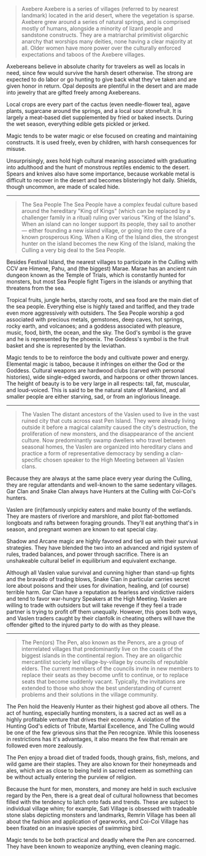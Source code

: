 >Axebere
Axebere is a series of villages (referred to by nearest landmark) located in the arid desert, where the vegetation is sparse. Axebere grew around a series of natural springs, and is comprised mostly of humans, alongside a minority of lizard people and sandstone constructs. They are a matriarchal primitivist oligarchic anarchy that worships many deities, none having a clear majority at all. Older women have more power over the culturally enforced expectations and taboos of the Axebere villages.

Axebereans believe in absolute charity for travelers as well as locals in need, since few would survive the harsh desert otherwise. The strong are expected to do labor or go hunting to give back what they've taken and are given honor in return. Opal deposits are plentiful in the desert and are made into jewelry that are gifted freely among Axebereans.

Local crops are every part of the cactus (even needle-flower tea), agave plants, sugarcane around the springs, and a local sour stonefruit. It is largely a meat-based diet supplemented by fried or baked insects. During the wet season, everything edible gets pickled or jerked.

Magic tends to be water magic or else focused on creating and maintaining constructs. It is used freely, even by children, with harsh consequences for misuse.

Unsurprisingly, axes hold high cultural meaning associated with graduating into adulthood and the hunt of monstrous reptiles endemic to the desert. Spears and knives also have some importance, because workable metal is difficult to recover in the desert and becomes blisteringly hot daily. Shields, though uncommon, are made of scaled hide.

---

>The Sea People
The Sea People have a complex feudal culture based around the hereditary "King of Kings" (which can be replaced by a challenger family in a ritual) ruling over various "King of the Island"s. When an island can no longer support its people, they sail to another — either founding a new island village, or going into the care of a known prosperous King. When a King of the Island dies, the strongest hunter on the island becomes the new King of the Island, making the Culling a very big deal to the Sea People.

Besides Festival Island, the nearest villages to participate in the Culling with CCV are Himene, Pahu, and (the biggest) Marae. Marae has an ancient ruin dungeon known as the Temple of Trials, which is constantly hunted for monsters, but most Sea People fight Tigers in the islands or anything that threatens from the sea.

Tropical fruits, jungle herbs, starchy roots, and sea food are the main diet of the sea people. Everything else is highly taxed and tariffed, and they trade even more aggressively with outsiders. The Sea People worship a god associated with precious metals, gemstones, deep caves, hot springs, rocky earth, and volcanoes; and a goddess associated with pleasure, music, food, birth, the ocean, and the sky. The God's symbol is the grave and he is represented by the phoenix. The Goddess's symbol is the fruit basket and she is represented by the leviathan.

Magic tends to be to reinforce the body and cultivate power and energy. Elemental magic is taboo, because it infringes on either the God or the Goddess. Cultural weapons are hardwood clubs (carved with personal histories), wide single-edged swords, and harpoons or other thrown lances. The height of beauty is to be very large in all respects: tall, fat, muscular, and loud-voiced. This is said to be the natural state of Mankind, and all smaller people are either starving, sad, or from an inglorious lineage.

---

>The Vaslen
The distant ancestors of the Vaslen used to live in the vast ruined city that cuts across east Pen Island. They were already living outside it before a magical calamity caused the city's destruction, the proliferation of new monsters, and the disappearance of the ancient culture. Now predominantly swamp dwellers who travel between seasonal homes, the Vaslen are organized into hereditary clans and practice a form of representative democracy by sending a clan-specific chosen speaker to the High Meeting between all Vaslen clans.

Because they are always at the same place every year during the Culling, they are regular attendants and well-known to the same sedentary villages. Gar Clan and Snake Clan always have Hunters at the Culling with Coi-Coi's hunters.

Vaslen are (in)famously unpicky eaters and make bounty of the wetlands. They are masters of riverlore and marshlore, and pilot flat-bottomed longboats and rafts between foraging grounds. They'll eat anything that's in season, and pregnant women are known to eat special clay.

Shadow and Arcane magic are highly favored and tied up with their survival strategies. They have blended the two into an advanced and rigid system of rules, traded balances, and power through sacrifice. There is an unshakeable cultural belief in equilibrium and equivalent exchange.

Although all Vaslen value survival and cunning higher than stand-up fights and the bravado of trading blows, Snake Clan in particular carries secret lore about poisons and their uses for divination, healing, and (of course) terrible harm. Gar Clan have a reputation as fearless and vindictive raiders and tend to favor war-hungry Speakers at the High Meeting. Vaslen are willing to trade with outsiders but will take revenge if they feel a trade partner is trying to profit off them unequally. However, this goes both ways, and Vaslen traders caught by their clanfolk in cheating others will have the offender gifted to the injured party to do with as they please.

---

>The Pen(ors)
The Pen, also known as the Penors, are a group of interrelated villages that predominantly live on the coasts of the biggest islands in the continental region. They are an oligarchic mercantilist society led village-by-village by councils of reputable elders. The current members of the councils invite in new members to replace their seats as they become unfit to continue, or to replace seats that become suddenly vacant. Typically, the invitations are extended to those who show the best understanding of current problems and their solutions in the village community.

The Pen hold the Heavenly Hunter as their highest god above all others. The act of hunting, especially hunting monsters, is a sacred act as well as a highly profitable venture that drives their economy. A violation of the Hunting God's edicts of Tribute, Martial Excellence, and The Culling would be one of the few grievous sins that the Pen recognize. While this looseness in restrictions has it's advantages, it also means the few that remain are followed even more zealously.

The Pen enjoy a broad diet of traded foods, though grains, fish, melons, and wild game are their staples. They are also known for their honeymeads and ales, which are as close to being held in sacred esteem as something can be without actually entering the purview of religion.

Because the hunt for men, monsters, and money are held in such exclusive regard by the Pen, there is a great deal of cultural hollowness that becomes filled with the tendency to latch onto fads and trends. These are subject to individual village whim; for example, Sati Village is obsessed with tradeable stone slabs depicting monsters and landmarks, Remrin Village has been all about the fashion and application of gearworks, and Coi-Coi Village has been fixated on an invasive species of swimming bird.

Magic tends to be both practical and deadly where the Pen are concerned. They have been known to weaponize anything, even cleaning magic.